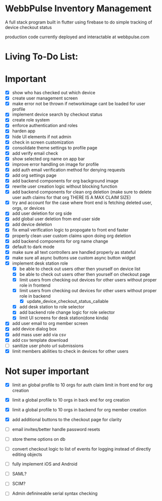 # WebbPulse Inventory Management

A full stack program built in flutter using firebase to do simple tracking of device checkout status

production code currently deployed and interactable at webbpulse.com

# Living To-Do List:

# Important

- [x]  show who has checked out which device
- [x]  create user management screen
- [x]  make error not be thrown if networkimage cant be loaded for user profile
- [x]  implement device search by checkout status
- [x]  create role system
- [x]  enforce authentication and roles
- [x]  harden app
- [x]  hide UI elements if not admin
- [x]  check in screen customization
- [x]  consolidate theme settings to profile page
- [x]  add verify email check
- [x]  show selected org name on app bar
- [x]  improve error handling on image for profile
- [x]  add auth email verification method for denying requests
- [x]  add org settings page
- [x]  add backend components for org background image
- [x]  rewrite user creation logic without blocking function
- [x]  add backend components for clean org deletion (make sure to delete user auth claims for that org THERE IS A MAX CLAIM SIZE)
- [x]  try and account for the case where front end is fetching deleted user, orgs, or devices
- [x]  add user deletion for org side
- [x]  add global user deletion from end user side
- [x]  add device deletion
- [x]  fix email verification logic to propogate to front  end faster
- [x]  properly clean user custom claims upon doing org deletion
- [x]  add backend components for org name change
- [x]  default to dark mode
- [x]  make sure all text controllers are handled properly as stateful
- [x]  make sure all async buttons use custom async button widget
- [x]  implement desk station role
    - [x]  be able to check out users other then yourself on device list
    - [x]  be able to check out users other then yourself on checkout page
    - [x]  limit users from checking out devices for other users without proper role in frontend
    - [x]  limit users from checking out devices for other users without proper role in backend
        - [x]  update_device_checkout_status_callable
    - [x]  add desk station to role selector
    - [x]  add backend role change logic for role selector
    - [x]  limit UI screens for desk station(done kinda)
- [x]  add user email to org member screen
- [x]  add device dialog box
- [x]  add mass user add via csv
- [x]  add csv template download
- [ ]  sanitize user photo url submissions
- [x]  limit members abilities to check in devices for other users

# Not super important

- [x]  limit an global profile to 10 orgs for auth claim limit in front end for org creation
- [x]  limit a global profile to 10 orgs in back end for org creation
- [x]  limit a global profile to 10 orgs in backend for org member creation
- [x]  add additional buttons to the checkout page for clarity
- [ ]  email invites/better handle password resets
- [ ]  store theme options on db
- [ ]  convert checkout logic to list of events for logging instead of directly editing objects
- [ ]  fully implement iOS and Android
- [ ]  SAML?
- [ ]  SCIM?
- [ ]  Admin definineable serial syntax checking

